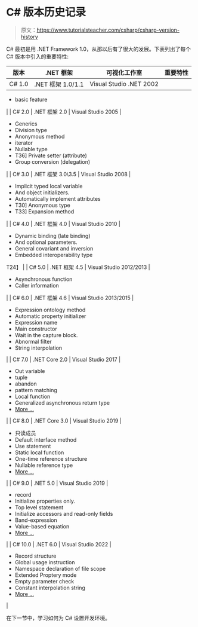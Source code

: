 # C# 版本历史记录

> 原文：<https://www.tutorialsteacher.com/csharp/csharp-version-history>

C# 最初是用 .NET Framework 1.0，从那以后有了很大的发展。下表列出了每个 C# 版本中引入的重要特性:

| 版本 |  .NET 框架 | 可视化工作室 | 重要特性 |
| --- | --- | --- | --- |
| C# 1.0 |  .NET 框架 1.0/1.1 | Visual Studio .NET 2002 | 

*   basic feature

 |
| C# 2.0 |  .NET 框架 2.0 | Visual Studio 2005 | 

*   Generics
*   Division type
*   Anonymous method
*   iterator
*   Nullable type
*   T36] Private setter (attribute)
*   Group conversion (delegation)

 |
| C# 3.0 |  .NET 框架 3.0\3.5 | Visual Studio 2008 | 

*   Implicit typed local variable
*   And object initializers.
*   Automatically implement attributes
*   T30] Anonymous type
*   T33] Expansion method

 |
| C# 4.0 |  .NET 框架 4.0 | Visual Studio 2010 | 

*   Dynamic binding (late binding)
*   And optional parameters.
*   General covariant and inversion
*   Embedded interoperability type

T24】 |
| C# 5.0 |  .NET 框架 4.5 | Visual Studio 2012/2013 | 

*   Asynchronous function
*   Caller information

 |
| C# 6.0 |  .NET 框架 4.6 | Visual Studio 2013/2015 | 

*   Expression ontology method
*   Automatic property initializer
*   Expression name
*   Main constructor
*   Wait in the capture block.
*   Abnormal filter
*   String interpolation

 |
| C# 7.0 |  .NET Core 2.0 | Visual Studio 2017 | 

*   Out variable
*   tuple
*   abandon
*   pattern matching
*   Local function
*   Generalized asynchronous return type
*   [More ...](https://docs.microsoft.com/en-us/dotnet/csharp/whats-new/csharp-7)

 |
| C# 8.0 |  .NET Core 3.0 | Visual Studio 2019 | 

*   只读成员
*   Default interface method
*   Use statement
*   Static local function
*   One-time reference structure
*   Nullable reference type
*   [More ...](https://docs.microsoft.com/en-us/dotnet/csharp/whats-new/csharp-8)

 |
| C# 9.0 |  .NET 5.0 | Visual Studio 2019 | 

*   record
*   Initialize properties only.
*   Top level statement
*   Initialize accessors and read-only fields
*   Band-expression
*   Value-based equation
*   [More ...](https://docs.microsoft.com/en-us/dotnet/csharp/whats-new/csharp-9)

 |
| C# 10.0 |  .NET 6.0 | Visual Studio 2022 | 

*   Record structure
*   Global usage instruction
*   Namespace declaration of file scope
*   Extended Proptery mode
*   Empty parameter check
*   Constant interpolation string
*   [More ...](https://docs.microsoft.com/en-us/dotnet/csharp/whats-new/csharp-10)

 |

在下一节中，学习如何为 C# 设置开发环境。